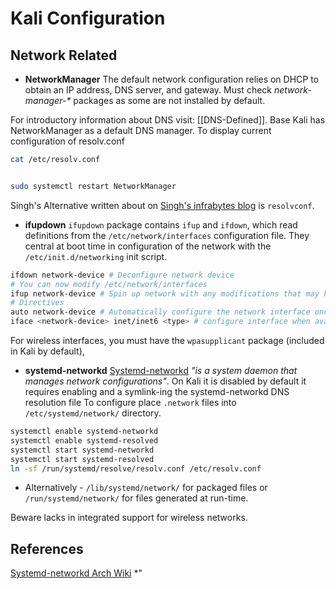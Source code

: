 # Kali Configuration

## Network Related

- **NetworkManager**
The default network configuration relies on DHCP to obtain an IP address, DNS server, and gateway. Must check _network-manager-*_ packages as some are not installed by default.


For introductory information about DNS visit: [[DNS-Defined]]. Base Kali has NetworkManager as a default DNS manager. To display current configuration of resolv.conf

```bash
cat /etc/resolv.conf
```

```bash

sudo systemctl restart NetworkManager
```


Singh's Alternative written about on [Singh's infrabytes blog](http://www.infrabytes.com/change-dns-in-kali) is `resolvconf`.

- **ifupdown**
`ifupdown` package contains  `ifup` and `ifdown`, which read definitions from the `/etc/network/interfaces` configuration file. They central at boot time in configuration of the network with the `/etc/init.d/networking` init script.
```bash
ifdown network-device # Deconfigure network device
# You can now modify /etc/network/interfaces
ifup network-device # Spin up network with any modifications that may have been made
# Directives
auto network-device # Automatically configure the network interface once it is available
iface <network-device> inet/inet6 <type> # configure interface when avaliable

``` 
For wireless interfaces, you must have the `wpasupplicant` package (included in Kali by default),

- **systemd-networkd**
[Systemd-networkd](https://wiki.archlinux.org/title/Systemd-networkd) *"is a system daemon that manages network configurations"*.  On Kali it is disabled by default it requires enabling and a symlink-ing the systemd-networkd DNS resolution file
To configure place `.network` files into `/etc/systemd/network/` directory. 

```bash
systemctl enable systemd-networkd
systemctl enable systemd-resolved
systemctl start systemd-networkd
systemctl start systemd-resolved
ln -sf /run/systemd/resolve/resolv.conf /etc/resolv.conf
```
- Alternatively - `/lib/systemd/network/` for packaged files or `/run/systemd/network/` for files generated at run-time. 

Beware lacks in integrated support for wireless networks.




## References
[Systemd-networkd Arch Wiki](https://wiki.archlinux.org/title/Systemd-networkd) *"
